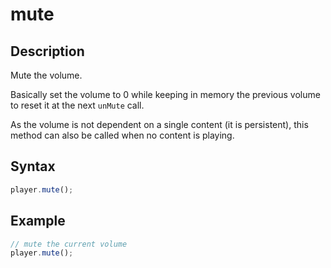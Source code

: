# mute

## Description

Mute the volume.

Basically set the volume to 0 while keeping in memory the previous volume to reset it at
the next `unMute` call.

As the volume is not dependent on a single content (it is persistent), this method can
also be called when no content is playing.

## Syntax

```js
player.mute();
```

## Example

```js
// mute the current volume
player.mute();
```
